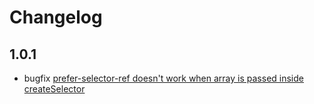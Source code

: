 # Changelog

## 1.0.1

- bugfix [prefer-selector-ref doesn't work when array is passed inside createSelector](https://github.com/viktor-ku/eslint-plugin-redux-reselect/issues/1)
